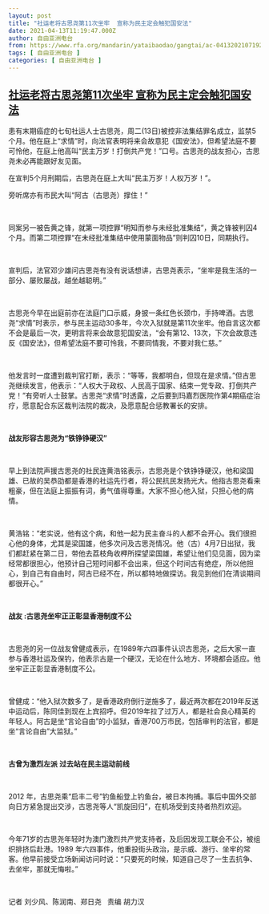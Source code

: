 ```yaml
---
layout: post
title: "社运老将古思尧第11次坐牢  宣称为民主定会触犯国安法"
date: 2021-04-13T11:19:47.000Z
author: 自由亚洲电台
from: https://www.rfa.org/mandarin/yataibaodao/gangtai/ac-04132021071928.html
tags: [ 自由亚洲电台 ]
categories: [ 自由亚洲电台 ]
---
```

<!--1618312787000-->
[社运老将古思尧第11次坐牢  宣称为民主定会触犯国安法](https://www.rfa.org/mandarin/yataibaodao/gangtai/ac-04132021071928.html)
------

<div>
<p>患有末期癌症的七旬社运人士古思尧，周二(13日)被控非法集结罪名成立，监禁5个月。他在庭上“求情”时，向法官表明将来会故意犯《国安法》，但希望法庭不要可怜他，在庭上他高叫“民主万岁！打倒共产党！”口号。古思尧的战友担心，古思尧未必再能跟好友见面。</p><p>在宣判5个月刑期后，古思尧在庭上大叫“民主万岁！人权万岁！”。</p><p>旁听席亦有市民大叫“阿古（古思尧）撑住！”</p><p> </p><p>同案另一被告黄之锋，就第一项控罪“明知而参与未经批准集结”，黄之锋被判囚4个月。而第二项控罪“在未经批准集结中使用蒙面物品”则判囚10日，同期执行。</p><p> </p><p>宣判后，法官邓少雄问古思尧有没有说话想讲，古思尧表示，“坐牢是我生活的一部分、屡败屡战，越坐越聪明。”</p><p> </p><p>古思尧今早在出庭前亦在法庭门口示威，身披一条红色长颈巾，手持啤酒。古思尧“求情”时表示，参与民主运动30多年，今次入狱就是第11次坐牢。他自言这次都不会是最后一次，更明言将来会故意犯国安法，“会有第12、13次，下次会故意违反《国安法》，但希望法庭不要可怜我，不要同情我，不要对我仁慈。”</p><p> </p><p>他发言时一度遭到裁判官打断，表示：“等等，我都明白，但现在是求情。”但古思尧继续发言，他表示：“人权大于政权、人民高于国家、结束一党专政、打倒共产党！”有旁听人士鼓掌。古思尧“求情”时透露，之后要到玛嘉烈医院作第4期癌症治疗，愿意配合东区裁判法院的裁决，及愿意配合惩教署长的安排。</p><p> </p><p><strong>战友形容古思尧为“铁铮铮硬汉”</strong></p><p> </p><p>早上到法院声援古思尧的社民连黄浩铭表示，古思尧是个铁铮铮硬汉，他和梁国雄、已故的吴恭劭都是香港的社运先行者，将公民抗民发扬光大。他指古思尧看来粗豪，但在法庭上振振有词，勇气值得尊重。大家不担心他入狱，只担心他的病情。</p><p> </p><p>黄浩铭：“老实说，他有这个病，和他一起为民主奋斗的人都不会开心。我们很担心他的身体，尤其是梁国雄，他多次问及古思尧情况。他（古）4月7日出狱，我们都赶紧在第二日，带他去荔枝角收柙所探望梁国雄，希望让他们见见面，因为梁经常都很担心，他预计自己短时间都不会出来，但这个时间古有绝症，所以他担心，到自己有自由时，阿古已经不在，所以都特地做探访。我见到他们在清谈期间都很开心。”</p><p> </p><p><strong>战友</strong><strong> :</strong><strong>古思尧坐牢正正彰显香港制度不公</strong></p><p> </p><p>古思尧的另一位战友曾健成表示，在1989年六四事件认识古思尧，之后大家一直参与香港社运及保钓，他表示古是一个硬汉，无论在什么地方、环境都会适应。他坐牢正正彰显香港制度不公。</p><p> </p><p>曾健成：“他入狱次数多了，是香港政府倒行逆施多了，最近两次都在2019年反送中运动后，陈同佳到现在上宾招呼。但2019年拉了过万人，都是社会良心精英的年轻人。阿古是坐“言论自由”的小监狱，香港700万市民，包括审判的法官，都是坐“言论自由”大监狱。”</p><p> </p><p><strong>古曾为激烈左派</strong> <strong>过去站在民主运动前线</strong></p><p> </p><p>2012 年，古思尧乘“启丰二号”钓鱼船登上钓鱼台，被日本拘捕。事后中国外交部向日方紧急提出交涉，古思尧等人“凯旋回归”，在机场受到支持者热烈欢迎。</p><p> </p><p>今年71岁的古思尧年轻时为澳门激烈共产党支持者，及后因发现工联会不公，被组织排挤后赴港。1989 年六四事件，他重投街头政治，是示威、游行、坐牢的常客。他早前接受立场新闻访问时说：“只要死的时候，知道自己尽了一生去抗争、去坐牢，那就无悔啦。”</p><p> </p><p>记者 刘少风、陈润南、郑日尧   责编 胡力汉</p><p> </p><p> </p>
</div>
